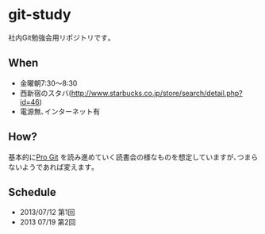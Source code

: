 git-study
=========

社内Git勉強会用リポジトリです｡

## When
- 金曜朝7:30〜8:30
- 西新宿のスタバ(http://www.starbucks.co.jp/store/search/detail.php?id=46)
- 電源無､インターネット有   

## How?
基本的に[Pro Git](https://github.com/hotchemi/git-study/raw/master/doc/progit.ja_20130506.pdf) を読み進めていく読書会の様なものを想定していますが､つまらないようであれば変えます｡

## Schedule
- 2013/07/12 第1回
- 2013 07/19 第2回
